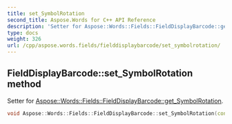```yaml
---
title: set_SymbolRotation
second_title: Aspose.Words for C++ API Reference
description: 'Setter for Aspose::Words::Fields::FieldDisplayBarcode::get_SymbolRotation.'
type: docs
weight: 326
url: /cpp/aspose.words.fields/fielddisplaybarcode/set_symbolrotation/
---
```

## FieldDisplayBarcode::set_SymbolRotation method


Setter for [Aspose::Words::Fields::FieldDisplayBarcode::get_SymbolRotation](../get_symbolrotation/).

```cpp
void Aspose::Words::Fields::FieldDisplayBarcode::set_SymbolRotation(const System::String &value)
```

